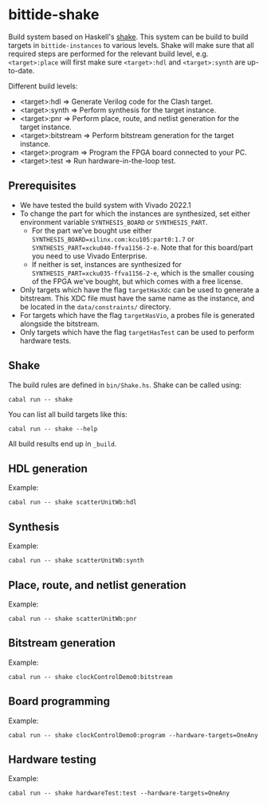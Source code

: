 <!--
SPDX-FileCopyrightText: 2022-2023 Google LLC

SPDX-License-Identifier: Apache-2.0
-->

# bittide-shake
Build system based on Haskell's [shake](https://hackage.haskell.org/package/shake).
This system can be build to build targets in `bittide-instances` to various levels. Shake will make sure that all required steps are performed for the relevant build level, e.g. `<target>:place` will first make sure `<target>:hdl` and `<target>:synth` are up-to-date.

Different build levels:
* \<target>:hdl => Generate Verilog code for the Clash target.
* \<target>:synth => Perform synthesis for the target instance.
* \<target>:pnr => Perform place, route, and netlist generation for the target instance.
* \<target>:bitstream => Perform bitstream generation for the target instance.
* \<target>:program => Program the FPGA board connected to your PC.
* \<target>:test => Run hardware-in-the-loop test.

## Prerequisites
* We have tested the build system with Vivado 2022.1
* To change the part for which the instances are synthesized, set either environment variable `SYNTHESIS_BOARD` or `SYNTHESIS_PART`.
  * For the part we've bought use either `SYNTHESIS_BOARD=xilinx.com:kcu105:part0:1.7` or `SYNTHESIS_PART=xcku040-ffva1156-2-e`. Note that for this board/part you need to use Vivado Enterprise.
  * If neither is set, instances are synthesized for `SYNTHESIS_PART=xcku035-ffva1156-2-e`, which is the smaller cousing of the FPGA we've bought, but which comes with a free license.
* Only targets which have the flag `targetHasXdc` can be used to generate a bitstream. This XDC file must have the same name as the instance, and be located in the `data/constraints/` directory.
* For targets which have the flag `targetHasVio`, a probes file is generated alongside the bitstream.
* Only targets which have the flag `targetHasTest` can be used to perform hardware tests.


## Shake
The build rules are defined in `bin/Shake.hs`. Shake can be called using:

```
cabal run -- shake
```

You can list all build targets like this:

```
cabal run -- shake --help
```

All build results end up in `_build`.

## HDL generation
Example:

```
cabal run -- shake scatterUnitWb:hdl
```

## Synthesis
Example:

```
cabal run -- shake scatterUnitWb:synth
```

## Place, route, and netlist generation
Example:

```
cabal run -- shake scatterUnitWb:pnr
```

## Bitstream generation
Example:

```
cabal run -- shake clockControlDemo0:bitstream
```

## Board programming
Example:

```
cabal run -- shake clockControlDemo0:program --hardware-targets=OneAny
```

## Hardware testing
Example:

```
cabal run -- shake hardwareTest:test --hardware-targets=OneAny
```
